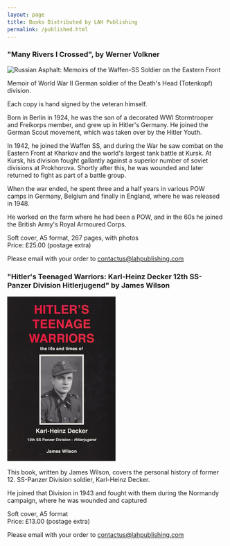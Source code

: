 ```yaml
---
layout: page
title: Books Distributed by LAH Publishing
permalink: /published.html
---
```


<div id="publishedByLAH">

  <h3>"Many Rivers I Crossed", by Werner Volkner</h3>
  <img src="./assets/Many Rivers.jpg" alt="Russian Asphalt: Memoirs of the Waffen-SS Soldier on the Eastern Front" class="books" />

  <p>Memoir of World War II German soldier of the Death's Head (Totenkopf) division.</p> 
  
  <p>Each copy is hand signed by the veteran himself.</p> 
  
  <p>Born in Berlin in 1924, he was the son of a decorated WWI Stormtrooper and Freikorps member, and grew up in Hitler's Germany. He joined the German Scout movement, which was taken over by the Hitler Youth. 
  
  <p>In 1942, he joined the Waffen SS, and during the War he saw combat on the Eastern Front at Kharkov and the world's largest tank battle at Kursk. At Kursk, his division fought gallantly against a superior number of soviet divisions at Prokhorova. Shortly after this, he was wounded and later returned to fight as part of a battle group. 
  
  <p>When the war ended, he spent three and a half years in various POW camps in Germany, Belgium and finally in England, where he was released in 1948. 
  
  <p>He worked on the farm where he had been a POW, and in the 60s he joined the British Army's Royal Armoured Corps. 
  
  <p>Soft cover, A5 format, 267 pages, with photos<br />Price: &pound;25.00 (postage extra)</p>

  <p>Please email with your order to <a href="mailto:contactus@lahpublishing.com">contactus@lahpublishing.com</a></p>


  <h3>"Hitler's Teenaged Warriors: Karl-Heinz Decker 12th SS-Panzer Division Hitlerjugend" by James Wilson</h3>
  <img src="./assets/teenage-warrior.jpeg" alt="Hitler's Teenaged Warriors: Karl-Heinz Decker 12th SS-Panzer Division Hitlerjugend" class="books" />

  <p>This book, written by James Wilson, covers the personal history of former 12. SS-Panzer Division soldier, Karl-Heinz Decker.</p>

  <p>He joined that Division in 1943 and fought with them during the Normandy campaign, where he was wounded and captured</p>

  <p>Soft cover, A5 format <br />Price: &pound;13.00 (postage extra)</p>

  <p>Please email with your order to <a href="mailto:contactus@lahpublishing.com">contactus@lahpublishing.com</a></p>

</div>
